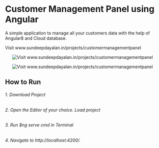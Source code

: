 # Customer Management Panel using Angular
<h7>A simple application to manage all your customers data with the help of Angular8 and Cloud database.</h7>
<p>Visit  www.sundeepdayalan.in/projects/customermanagementpanel</p>

<p align="center">
  <img src="https://firebasestorage.googleapis.com/v0/b/customermanagement-9b8a9.appspot.com/o/Screenshots%2FGroup%2015.png?alt=media&token=314f861f-5d74-48e3-8c6c-0998cc03f130"  title="Visit www.sundeepdayalan.in/projects/customermanagementpanel">
</p>

<p align="center">
  <img src="https://firebasestorage.googleapis.com/v0/b/customermanagement-9b8a9.appspot.com/o/Screenshots%2FGroup%2014.png?alt=media&token=162a6667-1c47-4080-adf5-8d10e8aa4a42"  title="Visit www.sundeepdayalan.in/projects/customermanagementpanel">
</p>


## How to Run
<h6>1. Download Project</h6>
<h6>2. Open the Editor of your choice. Load project</h6>
<h6>3. Run $ng serve cmd in Terminal</h6>
<h6>4. Navigate to http://localhost:4200/.</h6>
